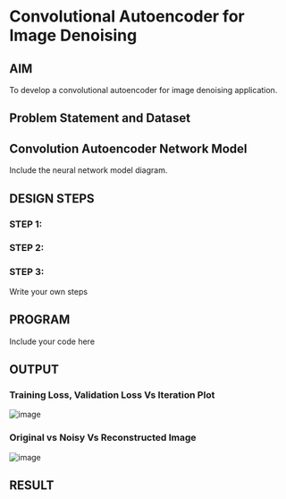 # Convolutional Autoencoder for Image Denoising

## AIM

To develop a convolutional autoencoder for image denoising application.

## Problem Statement and Dataset

## Convolution Autoencoder Network Model

Include the neural network model diagram.

## DESIGN STEPS

### STEP 1:

### STEP 2:

### STEP 3:

Write your own steps

## PROGRAM

Include your code here

## OUTPUT

### Training Loss, Validation Loss Vs Iteration Plot

![image](https://github.com/SOMEASVAR/convolutional-denoising-autoencoder/assets/93434149/cbb6f0b8-c727-44b5-a9a5-6532130b12f8)


### Original vs Noisy Vs Reconstructed Image

![image](https://github.com/SOMEASVAR/convolutional-denoising-autoencoder/assets/93434149/8babed85-86dc-422a-8d7b-f673ae56fe7e)




## RESULT
